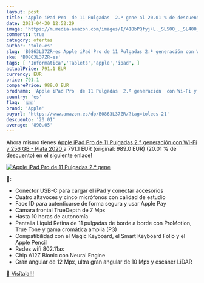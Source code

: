 ```yaml
---
layout: post
title: 'Apple iPad Pro  de 11 Pulgadas  2.ª gene al 20.01 % de descuento'
date: 2021-04-30 12:52:29
image: 'https://m.media-amazon.com/images/I/418bPQfyj+L._SL500_._SL400_.jpg'
comments: true
category: ofertas
author: 'tole.es'
slug: 'B0863L37ZR-es Apple iPad Pro de 11 Pulgadas 2.ª generación con Wi-Fi y...'
sku: 'B0863L37ZR-es'
tags: [ 'Informática','Tablets','apple','ipad', ]
actualPrice: 791.1 EUR
currency: EUR
price: 791.1
comparePrice: 989.0 EUR
prodname: 'Apple iPad Pro  de 11 Pulgadas  2.ª generación  con Wi-Fi y 256 GB  - Plata  2020 '
country: 'es'
flag: '🇪🇸'
brand: 'Apple'
buyurl: 'https://www.amazon.es/dp/B0863L37ZR/?tag=tolees-21'
descuento: '20.01'
average: '890.05'
---
```


Ahora mismo tienes [Apple iPad Pro  de 11 Pulgadas  2.ª generación  con Wi-Fi y 256 GB  - Plata  2020 ](https://www.amazon.es/dp/B0863L37ZR/?tag=tolees-21) a 791.1 EUR (original: 989.0 EUR) (20.01 %  de descuento) en el siguiente enlace!

[![Apple iPad Pro  de 11 Pulgadas  2.ª gene](https://m.media-amazon.com/images/I/418bPQfyj+L._SL500_._SL400_.jpg)](https://www.amazon.es/dp/B0863L37ZR/?tag=tolees-21)

🔎:

- Conector USB-C para cargar el iPad y conectar accesorios
- Cuatro altavoces y cinco micrófonos con calidad de estudio
- Face ID para autenticarse de forma segura y usar Apple Pay
- Cámara frontal TrueDepth de 7 Mpx
- Hasta 10 horas de autonomía
- Pantalla Liquid Retina de 11 pulgadas de borde a borde con ProMotion, True Tone y gama cromática amplia (P3)
- Compatibilidad con el Magic Keyboard, el Smart Keyboard Folio y el Apple Pencil
- Redes wifi 802.11ax
- Chip A12Z Bionic con Neural Engine
- Gran angular de 12 Mpx, ultra gran angular de 10 Mpx y escáner LiDAR

[🛒 Visítala!!!](https://www.amazon.es/dp/B0863L37ZR/?tag=tolees-21)
